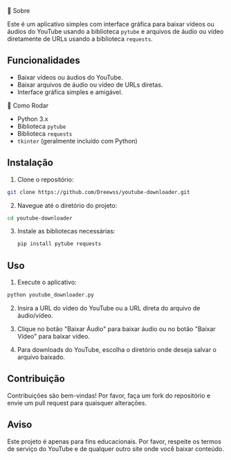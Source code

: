 :pushpin: Sobre

Este é um aplicativo simples com interface gráfica para baixar vídeos ou áudios do YouTube usando a biblioteca `pytube` e arquivos de áudio ou vídeo diretamente de URLs usando a biblioteca `requests`.

## Funcionalidades
- Baixar vídeos ou áudios do YouTube.
- Baixar arquivos de áudio ou vídeo de URLs diretas.
- Interface gráfica simples e amigável.

:rocket: Como Rodar
- Python 3.x
- Biblioteca `pytube`
- Biblioteca `requests`
- `tkinter` (geralmente incluído com Python)

## Instalação

1. Clone o repositório:

```bash
git clone https://github.com/Dreewss/youtube-downloader.git
```
2. Navegue até o diretório do projeto:

```bash
cd youtube-downloader
````
3. Instale as bibliotecas necessárias:
 
   ```bash
   pip install pytube requests
   ````

## Uso
1. Execute o aplicativo:

```bash
python youtube_downloader.py
````
2. Insira a URL do vídeo do YouTube ou a URL direta do arquivo de áudio/vídeo.

3. Clique no botão "Baixar Áudio" para baixar áudio ou no botão "Baixar Vídeo" para baixar vídeo.

4. Para downloads do YouTube, escolha o diretório onde deseja salvar o arquivo baixado.


## Contribuição
Contribuições são bem-vindas! Por favor, faça um fork do repositório e envie um pull request para quaisquer alterações.

## Aviso
Este projeto é apenas para fins educacionais. Por favor, respeite os termos de serviço do YouTube e de qualquer outro site onde você baixar conteúdo.




